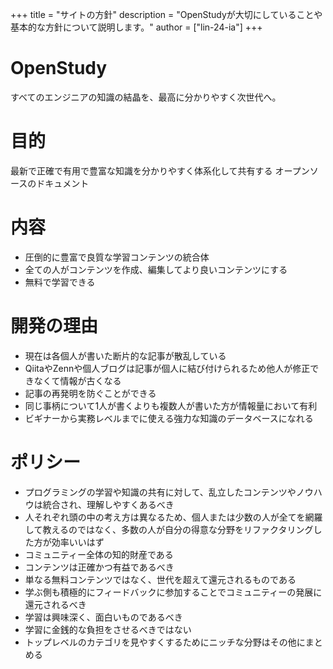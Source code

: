 +++
title = "サイトの方針"
description = "OpenStudyが大切にしていることや基本的な方針について説明します。"
author = ["lin-24-ia"]
+++

# OpenStudy

すべてのエンジニアの知識の結晶を、最高に分かりやすく次世代へ。

# 目的

最新で正確で有用で豊富な知識を分かりやすく体系化して共有する
オープンソースのドキュメント

# 内容

- 圧倒的に豊富で良質な学習コンテンツの統合体
- 全ての人がコンテンツを作成、編集してより良いコンテンツにする
- 無料で学習できる

# 開発の理由

- 現在は各個人が書いた断片的な記事が散乱している
- QiitaやZennや個人ブログは記事が個人に結び付けられるため他人が修正できなくて情報が古くなる
- 記事の再発明を防ぐことができる
- 同じ事柄について1人が書くよりも複数人が書いた方が情報量において有利
- ビギナーから実務レベルまでに使える強力な知識のデータベースになれる

# ポリシー

- プログラミングの学習や知識の共有に対して、乱立したコンテンツやノウハウは統合され、理解しやすくあるべき
- 人それぞれ頭の中の考え方は異なるため、個人または少数の人が全てを網羅して教えるのではなく、多数の人が自分の得意な分野をリファクタリングした方が効率いいはず
- コミュニティー全体の知的財産である
- コンテンツは正確かつ有益であるべき
- 単なる無料コンテンツではなく、世代を超えて還元されるものである
- 学ぶ側も積極的にフィードバックに参加することでコミュニティーの発展に還元されるべき
- 学習は興味深く、面白いものであるべき
- 学習に金銭的な負担をさせるべきではない
- トップレベルのカテゴリを見やすくするためにニッチな分野はその他にまとめる

